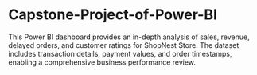 # Capstone-Project-of-Power-BI
This Power BI dashboard provides an in-depth analysis of sales, revenue, delayed orders, and customer ratings for ShopNest Store. The dataset includes transaction details, payment values, and order timestamps, enabling a comprehensive business performance review.

